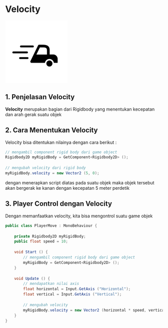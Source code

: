 # Velocity

![Velocity](./velocity.jpeg)

## 1. Penjelasan Velocity

**Velocity** merupakan bagian dari Rigidbody yang menentukan kecepatan dan arah gerak suatu objek

## 2. Cara Menentukan Velocity

Velocity bisa ditentukan nilainya dengan cara berikut :

```csharp
// mengambil component rigid body dari game object
Rigidbody2D myRigidBody = GetComponent<Rigidbody2D> ();

// mengubah velocity dari rigid body
myRigidBody.velocity = new Vector2 (5, 0);
```

dengan menerapkan script diatas pada suatu objek maka objek tersebut akan bergerak ke kanan dengan kecepatan 5 meter perdetik

## 3. Player Control dengan Velocity

Dengan memanfaatkan velocity, kita bisa mengontrol suatu game objek

```csharp
public class PlayerMove : MonoBehaviour {

    private Rigidbody2D myRigidBody;
    public float speed = 10;

    void Start () {
        // mengambil component rigid body dari game object
        myRigidBody = GetComponent<Rigidbody2D> ();
    }

    void Update () {
        // mendapatkan nilai axis
        float horizontal = Input.GetAxis ("Horizontal");
        float vertical = Input.GetAxis ("Vertical");

        // mengubah velocity
        myRigidBody.velocity = new Vector2 (horizontal * speed, vertical * speed);
    }
}
```

